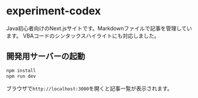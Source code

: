 # experiment-codex

Java初心者向けのNext.jsサイトです。Markdownファイルで記事を管理しています。
VBAコードのシンタックスハイライトにも対応しました。

## 開発用サーバーの起動

```bash
npm install
npm run dev
```

ブラウザで`http://localhost:3000`を開くと記事一覧が表示されます。
